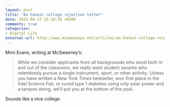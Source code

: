 ```yaml
---
layout: post
title: "An honest college rejection letter"
date: 2015-04-27 23:10:36 +0200
comments: true
categories: 
- Digital Life
external-url: http://www.mcsweeneys.net/articles/an-honest-college-rejection-letter
---
```


Mimi Evans, writing at McSweeney’s:

> While we consider applicants from all backgrounds who excel both in and out of the classroom, we really want student savants who relentlessly pursue a single instrument, sport, or other activity. Unless you have written a _New York Times_ bestseller, won first place in the Intel Science Fair, or cured type 1 diabetes using only solar power and a tampon string, we’ll put you at the bottom of the pool.

Sounds like a nice college.
